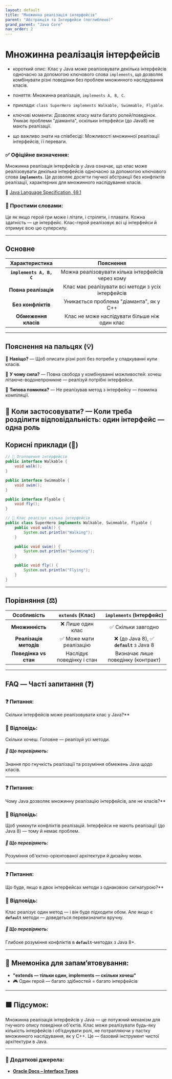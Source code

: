 ```yaml
---
layout: default
title: "Множинна реалізація інтерфейсів"
parent: "Абстракція та Інтерфейси (поглиблено)"
grand_parent: "Java Core"
nav_order: 2
---
```


# Множинна реалізація інтерфейсів

* короткий опис: Клас у Java може реалізовувати декілька інтерфейсів одночасно за допомогою ключового слова `implements`, що дозволяє комбінувати різні поведінки без проблем множинного наслідування класів.

* поняття: Множинна реалізація, `implements A, B, C`.

* приклади: `class SuperHero implements Walkable, Swimmable, Flyable`.

* ключові моменти: Дозволяє класу мати багато ролей/поведінок. Уникає проблеми "діаманта", оскільки інтерфейси (до Java8) не мають реалізації.

* що важливо знати на співбесіді: Можливості множинної реалізації інтерфейсів, її переваги.

### **✅ Офіційне визначення:**

Множинна реалізація інтерфейсів у Java означає, що клас може реалізовувати декілька інтерфейсів одночасно за допомогою
ключового слова **`implements`**. Це дозволяє досягти гнучкої абстракції без конфліктів реалізації, характерних для
множинного наслідування класів.

🔗 [Java Language Specification, §9.1](https://docs.oracle.com/javase/specs/jls/se17/html/jls-9.html)

### **🧠 Простими словами:**

Це як якщо герой гри може і літати, і стріляти, і плавати. Кожна здатність — це інтерфейс. Клас-герой реалізовує всі ці інтерфейси й отримує всю цю суперсилу.

---

## **Основне**

|      Характеристика      |                     Пояснення                      |
|:------------------------:|:--------------------------------------------------:|
| **`implements A, B, C`** | Можна реалізовувати кілька інтерфейсів через кому  |
|   **Повна реалізація**   | Клас має реалізувати всі методи з усіх інтерфейсів |
|    **Без конфліктів**    |      Уникається проблема "діаманта", як у C++      |
|   **Обмеження класів**   |   Клас не може наслідувати більше ніж один клас    |

---

## **Пояснення на пальцях (💡)**

🔸 **Навіщо?** — Щоб описати різні ролі без потреби у спадкуванні купи класів.

🔸 **У чому сила?** — Повна свобода у комбінуванні можливостей: хочеш літаюче-водонепроникне — реалізуй потрібні
інтерфейси.

🔸 **Типова помилка?** — Не реалізував метод з інтерфейсу — помилка компіляції.

🔸 **Коли застосовувати?** — Коли треба розділити відповідальність: один інтерфейс — одна роль
---

## **Корисні приклади (🧪)**

```java
// 🔻 Оголошення інтерфейсів
public interface Walkable {
    void walk();
}

public interface Swimmable {
    void swim();
}

public interface Flyable {
    void fly();
}

// 🔻 Клас реалізує кілька інтерфейсів
public class SuperHero implements Walkable, Swimmable, Flyable {
    public void walk() {
        System.out.println("Walking");
    }

    public void swim() {
        System.out.println("Swimming");
    }

    public void fly() {
        System.out.println("Flying");
    }
}
```

---

## **Порівняння (⚖️)**

|      Особливість       |     `extends` (Клас)      |        `implements` (Інтерфейс)         |
|:----------------------:|:-------------------------:|:---------------------------------------:|
|    **Множинність**     |     ❌ Лише один клас      |           ✅ Скільки завгодно            |
| **Реалізація методів** |  ✅ Може мати реалізацію   | ❌ (до Java 8), ✅ **`default`** з Java 8 |
| **Поведінка vs стан**  | Наслідує поведінку і стан |   Визначає лише поведінку (контракт)    |

---

## **FAQ — Часті запитання (❓)**

### **❓ Питання:**

 Скільки інтерфейсів може реалізовувати клас у Java?**

### **💬 Відповідь:**

Скільки хочеш. Головне — реалізуй усі методи.

##### **📌 Що перевіряють:**

Знання про гнучкість реалізації та розуміння обмежень Java щодо класів.

---

### **❓ Питання:**

 Чому Java дозволяє множинну реалізацію інтерфейсів, але не класів?**

### **💬 Відповідь:**

Щоб уникнути конфліктів реалізацій. Інтерфейси не мають реалізації (до Java 8\) — тому й немає проблем.

##### **📌 Що перевіряють:**

Розуміння об'єктно-орієнтованої архітектури й дизайну мови.

---

### **❓ Питання:**

 Що буде, якщо в двох інтерфейсах методи з однаковою сигнатурою?**

### **💬 Відповідь:**

Клас реалізує один метод — і він буде підходити обом. Але якщо є **`default`** методи — доведеться перевизначити вручну.

##### **📌 Що перевіряють:**

Глибоке розуміння конфліктів в **`default`**\-методах з Java 8+.

---

## **🧠 Мнемоніка для запам’ятовування:**

* **"extends — тільки один, implements — скільки хочеш"**
* 🎮 Один герой — багато здібностей \= багато інтерфейсів

---

## **🟩 Підсумок:**

Множинна реалізація інтерфейсів у Java — це потужний механізм для гнучкого опису поведінки об'єктів. Клас може
реалізувати будь-яку кількість інтерфейсів і об’єднувати ролі, не потрапляючи у пастку множинного наслідування, як у
C++. Це — базовий інструмент чистої архітектури в Java.

---

### **🔗 Додаткові джерела:**

* [**Oracle Docs – Interface Types**](https://docs.oracle.com/javase/tutorial/java/IandI/createinterface.html)
